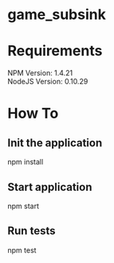 # game_subsink

<h1>Requirements</h1>
    NPM Version: 1.4.21
    <br>
    NodeJS Version: 0.10.29

<h1>How To</h1>
<h2>Init the application</h2>
    npm install
<h2>Start application</h2>
    npm start
<h2>Run tests</h2>
    npm test
